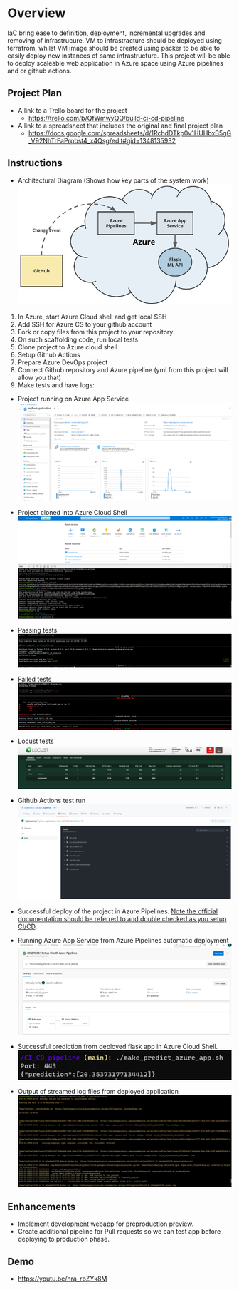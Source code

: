 # Overview

IaC bring ease to definition, deployment, incremental upgrades and removing of infrastrucure. VM to infrastracture should be deployed using terrafrom, whilst VM image should be created using packer to be able to easily deploy new instances of same infrastructure. This project will be able to deploy scaleable web application in Azure space using  Azure pipelines and or github actions.

## Project Plan


* A link to a Trello board for the project
    - https://trello.com/b/QfWmwyQQ/build-ci-cd-pipeline
* A link to a spreadsheet that includes the original and final project plan
    - https://docs.google.com/spreadsheets/d/1RchdDTkp0v1HUHbxB5gG_V92NhTrFaPrpbst4_x4Qsg/edit#gid=1348135932

## Instructions

* Architectural Diagram (Shows how key parts of the system work)
![image](pictures/architecture.png)


1. In Azure, start Azure Cloud shell and get local SSH
2. Add SSH for Azure CS to your github account
2. Fork or copy files from this project to your repository
3. On such scaffolding code, run local tests
4. Clone project to Azure cloud shell
5. Setup Github Actions
7. Prepare Azure DevOps project
8. Connect Github repository and Azure pipeline (yml from this project will allow you that)
9. Make tests and have logs:

* Project running on Azure App Service
![image](pictures/projectrunning.PNG)

* Project cloned into Azure Cloud Shell
![image](pictures/Azurecloudshellgitclone.PNG)

* Passing tests
![image](pictures/alltestpassed.PNG)

* Failed tests
![image](pictures/failtest.PNG)

* Locust tests
![image](pictures/locust.PNG)

* Github Actions test run
![image](pictures/githubactions.PNG)

* Successful deploy of the project in Azure Pipelines.  [Note the official documentation should be referred to and double checked as you setup CI/CD](https://docs.microsoft.com/en-us/azure/devops/pipelines/ecosystems/python-webapp?view=azure-devops).

* Running Azure App Service from Azure Pipelines automatic deployment
![image](pictures/azurepipelines.PNG)

* Successful prediction from deployed flask app in Azure Cloud Shell.
![image](pictures/prediction.PNG)

* Output of streamed log files from deployed application
![image](pictures/logtail.PNG)

## Enhancements

* Implement development webapp for preproduction preview.
* Create additional pipeline for Pull requests so we can test app before deploying to production phase.

## Demo 


* https://youtu.be/hra_rbZYk8M

